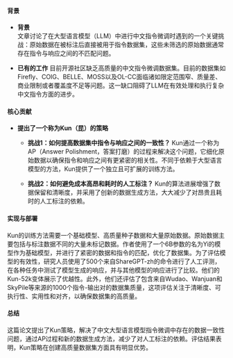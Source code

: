 #### 背景
- **背景**       
    文章讨论了在大型语言模型（LLM）中进行中文指令微调时遇到的一个关键挑战：原始数据在被标注后直接被用于指令数据集，这些未筛选的原始数据通常存在指令与响应之间的不匹配问题。

- **已有的工作**
    目前开源社区缺乏高质量的中文指令微调数据集。目前的数据集如Firefly、COIG、BELLE、MOSS以及OL-CC面临诸如限定范围窄、质量差、商业限制或者覆盖度不足等问题。这一缺口阻碍了LLM在有效处理和执行复杂中文指令方面的进步。

#### 核心贡献
- **提出了一个称为Kun（昆）的策略**
    - **挑战1：如何提高数据集中指令与响应之间的一致性？**
        Kun通过一个称为AP（Answer Polishment，答案打磨）的过程来解决这个问题，它细化原始数据以确保指令和响应之间有更紧密的相关性。不同于依赖于大型语言模型的方法，Kun提供了一个独立且可扩展的训练方法。

    - **挑战2：如何避免成本高昂和耗时的人工标注？**
        Kun的算法进展增强了数据保留和清晰度，并采用了创新的数据生成方法，大大减少了对昂贵且耗时的人工标注的依赖。

#### 实现与部署
Kun的训练方法需要一个基础模型、高质量种子数据和大量原始数据。原始数据主要包括与标注数据不同的大量未标记数据。作者使用了一个6B参数的名为Yi的模型作为基础模型，并进行了紧密的数据和指令的匹配，优化了数据集。为了评估模型的有效性，研究人员使用了500个来自ShareGPT-zh的命令进行了人工评测，在各种任务中测试了模型生成的响应，并与其他模型的响应进行了比较。他们的Kun-52k变体展示了优越性。此外，他们还评估了包含来自Wudao、Wanjuan和SkyPile等来源的1000个指令-输出对的数据集质量，这项评估关注于清晰度、可执行性、实用性和对齐，以确保数据集的高质量。

#### 总结
这篇论文提出了Kun策略，解决了中文大型语言模型指令微调中存在的数据一致性问题，通过AP过程和新的数据生成方法，减少了对人工标注的依赖。评估结果表明，Kun策略在创建高质量数据集方面具有明显优势。